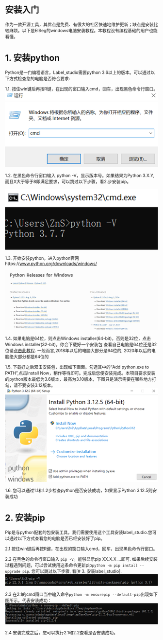 # 安装入门
作为一款开源工具，其优点是免费、有很大的社区快速地维护更新；缺点是安装比较麻烦。以下是EISeg的windows电脑安装教程。本教程没有编程基础的用户也能看懂。

# 1.	安装python
Python是一门编程语言，Label_studio需要python 3.6以上的版本。可以通过以下方式检查您的电脑是否符合要求:

1.1. 按住win键后再按R键，在出现的窗口输入cmd，回车，出现黑色命令行窗口。
![运行窗口](cmd.png)


1.2. 在黑色命令行窗口输入 python -V，显示版本号。如果结果为Python 3.X.Y, 而且X大于等于8即满足要求，可以跳过以下步骤，看2.步安装pip。

![alt txt](cmdpythonv.png)

1.3. 开始安装python。进入python官网https://www.python.org/downloads/windows/

![python 官网]( image-2.png)

1.4. 如果电脑是64位，则点击Windows installer(64-bit)，否则是32位，点击Windows installer(32-bit)。你会下载好一个安装包
查看自己电脑是64位还是32位请[点击此教程](https://baijiahao.baidu.com/s?id=1808041429607662313&wfr=spider&for=pc). 一般而言,2018年以后的电脑大部分是64位的, 2020年以后的电脑绝大部分都是64位的

1.5. 下载好之后双击安装包，出现如下画面。勾选其中的“Add python.exe to PATH”,点击Install Now，稍作等待即可。完成后您便安装完成。本项目要求安装的python版本最低为3.6版本，最高为3.10版本，下图只是演示需要在哪些地方打勾，请不要安装3.12版本。
![python下载界面]( image-3.png)

1.6. 您可以通过1.1和1.2步检查python是否安装成功，如果显示Python 3.12.5则安装成功

# 2.	安装pip
Pip是与python配套的包安装工具，我们需要使用这个工具安装label_studio.您可以通过以下方式查看您的电脑是否已经安装好了pip。

2.1	按住win键后再按R键，在出现的窗口输入cmd，回车，出现黑色命令行窗口。

2.2	在黑色的命令行窗口输入 `pip -V`。能够显示pip XX.X.X …即可. 如果后续安装过程遇到问题，可以尝试使用这条命令更新pip`python -m pip install --upgrade pip`. 您可以跳过以下步骤, 看[# 3. 安装label_studio].
![alt text]( image-4.png)

2.3	在2.1的cmd窗口当中输入命令`python -m ensurepip --default-pip`出现如下图所示，代表安装成功：
![alt text]( image-5.png)

2.4	安装完成之后，您可以执行2.1和2.2查看是否安装成功。
